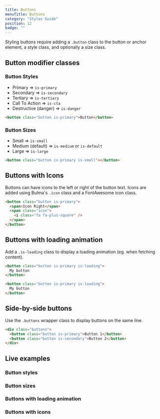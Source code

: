 ```yaml
---
title: Buttons
menuTitle: Buttons
category: "Styles Guide"
position: 12
badge: ""
---
```


Styling buttons require adding a `.button` class to the button or anchor element, a style class, and optionally a size class.

## Button modifier classes

### Button Styles

- Primary &DoubleRightArrow; `is-primary`
- Secondary &DoubleRightArrow; `is-secondary`
- Tertiary &DoubleRightArrow; `is-tertiary`
- Call To Action &DoubleRightArrow; `is-cta`
- Destructive (danger) &DoubleRightArrow; `is-danger`

```html
<button class="button is-primary">Button</button>
```

### Button Sizes

- Small &DoubleRightArrow; `is-small`
- Medium (default) &DoubleRightArrow; `is-medium` or `is-default`
- Large &DoubleRightArrow; `is-large`

```html
<button class="button is-primary is-small"></button>
```

## Buttons with Icons

Buttons can have icons to the left or right of the button text. Icons are added using Bulma's `.icon` class and a FontAwesome icon class.

```html
<button class="button is-primary">
  <span>Icon Right</span>
  <span class="icon">
    <i class="fa fa-plus-square" />
  </span>
</button>
```

## Buttons with loading animation

Add a `.is-loading` class to display a loading animation (eg. when fetching content).

```html
<button class="button is-primary is-loading">
  My button
</button>
```

```html
<button class="button is-primary is-loading">
  My button
</button>
```

## Side-by-side buttons

Use the `.buttons` wrapper class to display buttons on the same line.

```html
<div class="buttons">
  <button class="button is-primary">Button 1</button>
  <button class="button is-secondary">Button 2</button>
</div>
```

## Live examples

### Button styles

<example name="Buttons1" height="500"></example>

### Button sizes

<example name="Buttons2" height="300"></example>

### Buttons with loading animation

<example name="Buttons3" height="300"></example>

### Buttons with icons

<example name="Buttons4" height="300"></example>
